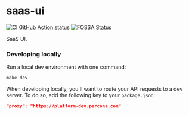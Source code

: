 # saas-ui

[![CI GitHub Action status](https://github.com/percona-platform/saas-ui/workflows/CI/badge.svg?branch=main)](https://github.com/percona-platform/saas-ui/actions?query=workflow%3ACI+branch%3Amain)
[![FOSSA Status](https://app.fossa.com/api/projects/git%2Bgithub.com%2Fpercona-platform%2Fsaas-ui.svg?type=shield)](https://app.fossa.com/projects/git%2Bgithub.com%2Fpercona-platform%2Fsaas-ui?ref=badge_shield)

SaaS UI.

### Developing locally

Run a local dev environment with one command:

`make dev`

When developing locally, you'll want to route your API requests to a dev server. To do so, add the following key to your `package.json`:

```json
"proxy": "https://platform-dev.percona.com"
```
